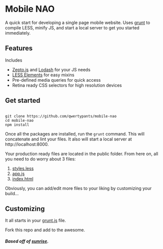 Mobile NAO
==========

A quick start for developing a single page mobile website. Uses [grunt][1] to compile LESS, minify JS, and start a local server to get you started immediately.

Features
--------
Includes
- [Zepto.js](http://zeptojs.com/ "Zepto.js") and [Lodash](http://lodash.com/ "Lodash") for your JS needs
- [LESS Elements](http://lesselements.com/ "LESS Elements") for easy mixins
- Pre-defined media queries for quick access
- Retina ready CSS selectors for high resolution devices


Get started
-----------
<code>
git clone https://github.com/qwertypants/mobile-nao
cd mobile-nao
npm install
</code>

Once all the packages are installed, run the <code>grunt</code> command. This will concatenate and lint your files. It also will start a local server at http://localhost:8000.

Your production ready files are located in the public folder. From here on, all you need to do worry about 3 files:

1. [styles.less][4]
2. [app.js][5]
3. [index.html][6]

Obviously, you can add/edit more files to your liking by customizing your build...


Customizing
-----------
It all starts in your [grunt.js][3] file. 

Fork this repo and add to the awesome. 
##### Based off of [sunrise][2].
  [1]: http://gruntjs.com "gruntjs"
  [2]: https://github.com/sjlu/sunrise "Sunrise"
  [3]: grunt.js
  [4]: assets/less/styles.less
  [5]: assets/js/app.js
  [6]: public/index.html